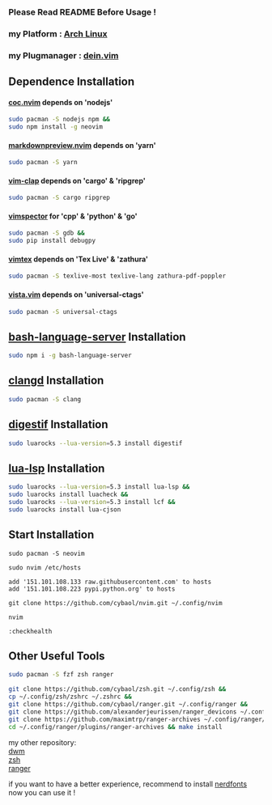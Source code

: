 ### Please Read README Before Usage !

### my Platform : [Arch Linux](https://www.archlinux.org)

### my Plugmanager : [dein.vim](https://github.com/Shougo/dein.vim)

## Dependence Installation

#### [coc.nvim](https://github.com/neoclide/coc.nvim) depends on 'nodejs'
```bash
sudo pacman -S nodejs npm &&
sudo npm install -g neovim
```

#### [markdownpreview.nvim](https://github.com/iamcco/markdown-preview.nvim) depends on 'yarn'
```bash
sudo pacman -S yarn
```

#### [vim-clap](https://github.com/liuchengxu/vim-clap) depends on 'cargo' & 'ripgrep'
```bash
sudo pacman -S cargo ripgrep
```

#### [vimspector](https://github.com/puremourning/vimspector) for 'cpp' & 'python' & 'go'
```bash
sudo pacman -S gdb &&
sudo pip install debugpy
```

#### [vimtex](https://github.com/lervag/vimtex) depends on 'Tex Live' & 'zathura'
```bash
sudo pacman -S texlive-most texlive-lang zathura-pdf-poppler
```

#### [vista.vim](https://github.com/liuchengxu/vista.vim) depends on 'universal-ctags'
```bash
sudo pacman -S universal-ctags
```

## [bash-language-server](https://github.com/bash-lsp/bash-language-server) Installation
```bash
sudo npm i -g bash-language-server
```

## [clangd](https://clangd.llvm.org/installation.html) Installation
```bash
sudo pacman -S clang
```

## [digestif](https://github.com/astoff/digestif) Installation
```bash
sudo luarocks --lua-version=5.3 install digestif
```

## [lua-lsp](https://github.com/Alloyed/lua-lsp) Installation
```bash
sudo luarocks --lua-version=5.3 install lua-lsp &&
sudo luarocks install luacheck &&
sudo luarocks --lua-version=5.3 install lcf &&
sudo luarocks install lua-cjson
```

## Start Installation
```vim
sudo pacman -S neovim

sudo nvim /etc/hosts

add '151.101.108.133 raw.githubusercontent.com' to hosts
add '151.101.108.223 pypi.python.org' to hosts

git clone https://github.com/cybaol/nvim.git ~/.config/nvim

nvim

:checkhealth
```

## Other Useful Tools
```bash
sudo pacman -S fzf zsh ranger

git clone https://github.com/cybaol/zsh.git ~/.config/zsh &&
cp ~/.config/zsh/zshrc ~/.zshrc &&
git clone https://github.com/cybaol/ranger.git ~/.config/ranger &&
git clone https://github.com/alexanderjeurissen/ranger_devicons ~/.config/ranger/plugins/ranger_devicons &&
git clone https://github.com/maximtrp/ranger-archives ~/.config/ranger/plugins/ranger-archives &&
cd ~/.config/ranger/plugins/ranger-archives && make install
```

my other repository:<br>
[dwm](https://github.com/cybaol/dwm)<br>
[zsh](https://github.com/cybaol/zsh)<br>
[ranger](https://github.com/cybaol/ranger)

if you want to have a better experience, recommend to install [nerdfonts](https://www.nerdfonts.com)<br>
now you can use it !
